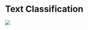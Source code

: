 # Text Classification

![](https://commons.wikimedia.org/wiki/File:Kernel_Machine.svg#/media/File:Kernel_Machine.svg)